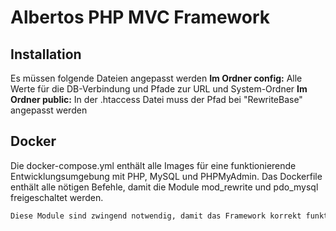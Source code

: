 # Albertos PHP MVC Framework

## Installation

Es müssen folgende Dateien angepasst werden
**Im Ordner config:** Alle Werte für die DB-Verbindung und Pfade zur URL und System-Ordner
**Im Ordner public:** In der .htaccess Datei muss der Pfad bei "RewriteBase" angepasst werden

## Docker

Die docker-compose.yml enthält alle Images für eine funktionierende Entwicklungsumgebung mit PHP, MySQL und PHPMyAdmin.
Das Dockerfile enthält alle nötigen Befehle, damit die Module mod_rewrite und pdo_mysql freigeschaltet werden.

```bash
Diese Module sind zwingend notwendig, damit das Framework korrekt funktioniert!
```
